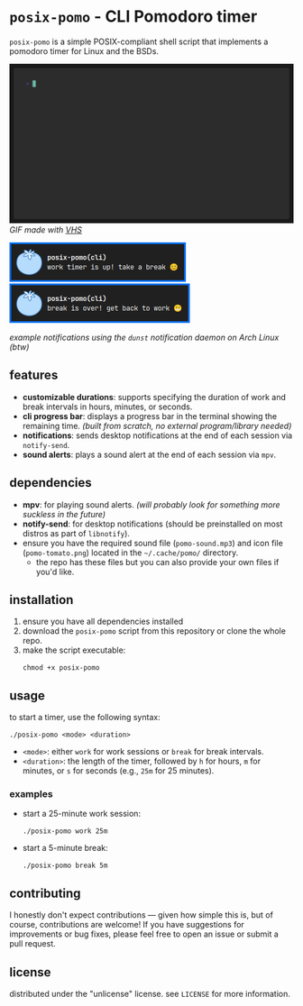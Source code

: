 # `posix-pomo` - CLI Pomodoro timer 

`posix-pomo` is a simple POSIX-compliant shell script that implements a pomodoro timer for Linux and the BSDs.

![posix-pomo demo in a GIF](./posix-pomo.gif)
*GIF made with [VHS](https://github.com/charmbracelet/vhs)*

![posix-pomo notifications image 0](./posix-pomo-notif0.png)
![posix-pomo notifications image 1](./posix-pomo-notif1.png)

*example notifications using the `dunst` notification daemon on Arch Linux (btw)*

## features

- **customizable durations**: supports specifying the duration of work and break intervals in hours, minutes, or seconds.
- **cli progress bar**: displays a progress bar in the terminal showing the remaining time. *(built from scratch, no external program/library needed)*
- **notifications**: sends desktop notifications at the end of each session via `notify-send`.
- **sound alerts**: plays a sound alert at the end of each session via `mpv`.

## dependencies

- **mpv**: for playing sound alerts. *(will probably look for something more suckless in the future)*
- **notify-send**: for desktop notifications (should be preinstalled on most distros as part of `libnotify`).
- ensure you have the required sound file (`pomo-sound.mp3`) and icon file (`pomo-tomato.png`) located in the `~/.cache/pomo/` directory.
    * the repo has these files but you can also provide your own files if you'd like.

## installation

1. ensure you have all dependencies installed
2. download the `posix-pomo` script from this repository or clone the whole repo.
3. make the script executable:
   ```
   chmod +x posix-pomo
   ```

## usage

to start a timer, use the following syntax:

```
./posix-pomo <mode> <duration>
```

- `<mode>`: either `work` for work sessions or `break` for break intervals.
- `<duration>`: the length of the timer, followed by `h` for hours, `m` for minutes, or `s` for seconds (e.g., `25m` for 25 minutes).

### examples

- start a 25-minute work session:
  ```
  ./posix-pomo work 25m
  ```
- start a 5-minute break:
  ```
  ./posix-pomo break 5m
  ```

## contributing

I honestly don't expect contributions — given how simple this is, but of course, contributions are welcome! If you have suggestions for improvements or bug fixes, please feel free to open an issue or submit a pull request.

## license

distributed under the "unlicense" license. see `LICENSE` for more information.
